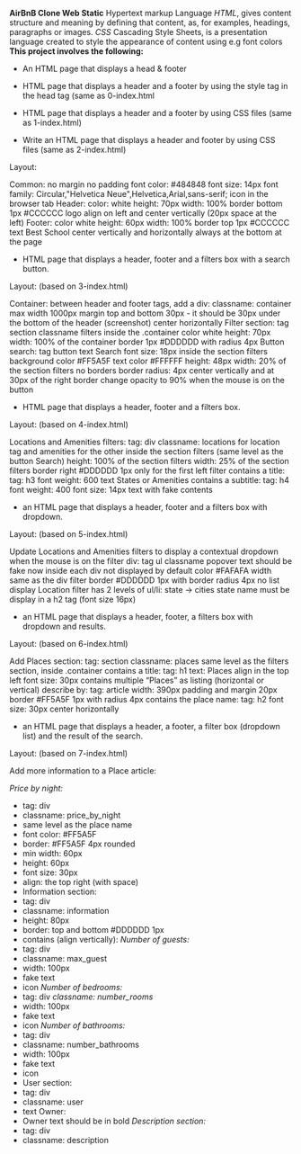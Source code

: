 **AirBnB Clone Web Static**
Hypertext markup Language *HTML*, gives content structure and meaning by defining that content, as, for examples, headings, paragraphs or images.
*CSS* Cascading Style Sheets, is a presentation language created to style the appearance of content using e.g font colors
__This project involves the following:__
- An HTML page that displays a head & footer
-  HTML page that displays a header and a footer by using the style tag in the head tag (same as 0-index.html
- HTML page that displays a header and a footer by using CSS files (same as 1-index.html)

- Write an HTML page that displays a header and footer by using CSS files (same as 2-index.html)

Layout:

Common:
no margin
no padding
font color: #484848
font size: 14px
font family: Circular,"Helvetica Neue",Helvetica,Arial,sans-serif;
icon in the browser tab
Header:
color: white
height: 70px
width: 100%
border bottom 1px #CCCCCC
logo align on left and center vertically (20px space at the left)
Footer:
color white
height: 60px
width: 100%
border top 1px #CCCCCC
text Best School center vertically and horizontally
always at the bottom at the page
-  HTML page that displays a header, footer and a filters box with a search button.

Layout: (based on 3-index.html)

Container:
between header and footer tags, add a div:
classname: container
max width 1000px
margin top and bottom 30px - it should be 30px under the bottom of the header (screenshot)
center horizontally
Filter section:
tag section
classname filters
inside the .container
color white
height: 70px
width: 100% of the container
border 1px #DDDDDD with radius 4px
Button search:
tag button
text Search
font size: 18px
inside the section filters
background color #FF5A5F
text color #FFFFFF
height: 48px
width: 20% of the section filters
no borders
border radius: 4px
center vertically and at 30px of the right border
change opacity to 90% when the mouse is on the button
- HTML page that displays a header, footer and a filters box.

Layout: (based on 4-index.html)

Locations and Amenities filters:
tag: div
classname: locations for location tag and amenities for the other
inside the section filters (same level as the button Search)
height: 100% of the section filters
width: 25% of the section filters
border right #DDDDDD 1px only for the first left filter
contains a title:
tag: h3
font weight: 600
text States or Amenities
contains a subtitle:
tag: h4
font weight: 400
font size: 14px
text with fake contents
- an HTML page that displays a header, footer and a filters box with dropdown.

Layout: (based on 5-index.html)

Update Locations and Amenities filters to display a contextual dropdown when the mouse is on the filter div:
tag ul
classname popover
text should be fake now
inside each div
not displayed by default
color #FAFAFA
width same as the div filter
border #DDDDDD 1px with border radius 4px
no list display
Location filter has 2 levels of ul/li:
state -> cities
state name must be display in a h2 tag (font size 16px)
- an HTML page that displays a header, footer, a filters box with dropdown and results.

Layout: (based on 6-index.html)

Add Places section:
tag: section
classname: places
same level as the filters section, inside .container
contains a title:
tag: h1
text: Places
align in the top left
font size: 30px
contains multiple “Places” as listing (horizontal or vertical) describe by:
tag: article
width: 390px
padding and margin 20px
border #FF5A5F 1px with radius 4px
contains the place name:
tag: h2
font size: 30px
center horizontally
- an HTML page that displays a header, a footer, a filter box (dropdown list) and the result of the search.

Layout: (based on 7-index.html)

Add more information to a Place article:

*Price by night:*
- tag: div
- classname: price_by_night
- same level as the place name
- font color: #FF5A5F
- border: #FF5A5F 4px rounded
- min width: 60px
- height: 60px
- font size: 30px
- align: the top right (with space)
- Information section:
- tag: div
- classname: information
- height: 80px
- border: top and bottom #DDDDDD 1px
- contains (align vertically):
*Number of guests:*
- tag: div
- classname: max_guest
- width: 100px
- fake text
- icon
*Number of bedrooms:*
- tag: div
*classname: number_rooms*
- width: 100px
- fake text
- icon
*Number of bathrooms:*
- tag: div
- classname: number_bathrooms
- width: 100px
- fake text
- icon
- User section:
- tag: div
- classname: user
- text Owner: <fake text>
- Owner text should be in bold
*Description section:*
- tag: div
- classname: description


